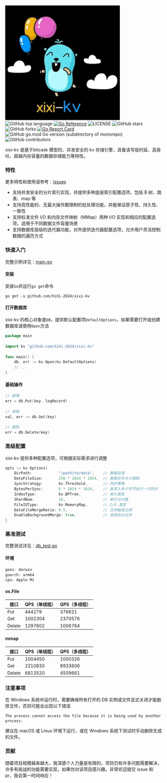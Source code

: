 ![xixi-kv-logo.jpg](./assets/images/xixi-kv-logo.jpg)\
![GitHub top language](https://img.shields.io/github/languages/top/XiXi-2024/xixi-kv)   [![Go Reference](https://pkg.go.dev/badge/github.com/XiXi-2024/xixi-kv)](https://pkg.go.dev/github.com/XiXi-2024/xixi-kv)   ![LICENSE](https://img.shields.io/github/license/XiXi-2024/xixi-kv)   ![GitHub stars](https://img.shields.io/github/stars/XiXi-2024/xixi-kv)   ![GitHub forks](https://img.shields.io/github/forks/XiXi-2024/xixi-kv)   [![Go Report Card](https://goreportcard.com/badge/github.com/XiXi-2024/xixi-kv)](https://goreportcard.com/report/github.com/XiXi-2024/xixi-kv)![GitHub go.mod Go version (subdirectory of monorepo)](https://img.shields.io/github/go-mod/go-version/XiXi-2024/xixi-kv)![GitHub contributors](https://img.shields.io/github/contributors/XiXi-2024/xixi-kv)

xixi-kv 是基于bitcask 模型的、并发安全的 kv 存储引擎，具备读写低时延、高吞吐、超越内存容量的数据存储能力等特性。
### 特性

更多特性和使用请参考：[issues](https://github.com/XiXi-2024/xixi-kv/issues)

* 支持并发安全的分片索引实现，并提供多种底层索引配置选项，包括 B 树、跳表、map 等
* 支持高性能的、无最大操作数限制的批处理功能，并能保证原子性、持久性、一致性
* 支持标准文件 I/O 和内存文件映射（MMap）两种 I/O 实现和相应的配置选项，适用于不同数据文件容量场景
* 支持数据库层级的迭代器功能，对外提供迭代器配置选项，允许用户灵活控制数据的遍历方式

### 快速入门
完整示例详见：[main.go](examples/db/main.go)

#### 安装
安装`Go`并运行`go get`命令
```shell
go get -u github.com/XiXi-2024/xixi-kv
```
#### 打开数据库
xixi-kv 的核心对象是`DB`，提供默认配置项`DefaultOptions`，如果需要打开或创建数据库请使用`Open`方法
```go
package main

import kv "github.com/XiXi-2024/xixi-kv"

func main() {
	db, err := kv.Open(kv.DefaultOptions)
    // ...
}

```
#### 基础操作
```go
// 新增
err = db.Put(key, logRecord)

// 获取
val, err := db.Get(key)

// 删除
err = db.Delete(key)
```
### 高级配置

xixi-kv 提供多种配置选项，可根据实际需求进行调整

```go
opts := kv.Options{
    DirPath:            "/path/to/data",    // 数据目录
    DataFileSize:       256 * 1024 * 1024,  // 数据文件大小限制
    SyncStrategy:       kv.Threshold,       // 同步策略
    BytesPerSync:       8 * 1024 * 1024,    // 每写入多少字节执行一次同步
    IndexType:          kv.BPTree,          // 索引类型
    ShardNum:           16,                 // 索引分片数
    FileIOType:         kv.MemoryMap,       // I/O 类型
    DataFileMergeRatio: 0.5,                // 合并触发比例
    EnableBackgroundMerge: true,            // 启用后台合并
}
```

### 基准测试

完整测试详见：[db_test.go](benchmark/db_test.go)

#### 环境

```go
goos: darwin
goarch: arm64
cpu: Apple M1
```

#### os.File

| 接口   | QPS（单线程） | QPS（多线程） |
| ------ | ------------- | ------------- |
| Put    | 444279        | 376621        |
| Get    | 1002304       | 2370576       |
| Delete | 1297602       | 1006764       |

#### mmap

| 接口   | QPS（单线程） | QPS（多线程） |
| ------ | ------------- | ------------- |
| Put    | 1004450       | 1000326       |
| Get    | 2210830       | 8933606       |
| Delete | 6813520       | 4509661       |

### 注意事项

在 Windows 系统中运行时，需要确保所有打开的 DB 实例或文件显式关闭才能删除文件，否则可能会出现以下错误

```plaintext
The process cannot access the file because it is being used by another process.
```

建议在 macOS 或 Linux 环境下运行，或在 Windows 系统下测试时手动删除生成的文件。

### 贡献

随着项目规模越来越大，我深感个人力量是有限的，项目仍有许多问题需要解决，许多有挑战的功能需要实现，如果你对该项目感兴趣，非常欢迎提交 issue 和 pr，我会第一时间响应！
